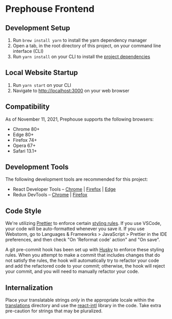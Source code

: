 # Prephouse Frontend

## Development Setup

1. Run `brew install yarn` to install the yarn dependency manager
2. Open a tab, in the root directory of this project, on your command line interface (CLI)
3. Run `yarn install` on your CLI to install the [project dependencies](package.json)

## Local Website Startup

1. Run `yarn start` on your CLI
2. Navigate to [http://localhost:3000](http://localhost:3000) on your web browser

## Compatibility

As of November 11, 2021, Prephouse supports the following browsers:

- Chrome 80+
- Edge 80+
- Firefox 74+
- Opera 67+
- Safari 13.1+

## Development Tools

The following development tools are recommended for this project:

- React Developer Tools &ndash;
  [Chrome](https://chrome.google.com/webstore/detail/react-developer-tools/fmkadmapgofadopljbjfkapdkoienihi?hl=en)
  | [Firefox](https://addons.mozilla.org/en-CA/firefox/addon/react-devtools/) |
  [Edge](https://microsoftedge.microsoft.com/addons/detail/gpphkfbcpidddadnkolkpfckpihlkkil)
- Redux DevTools &ndash;
  [Chrome](https://chrome.google.com/webstore/detail/redux-devtools/lmhkpmbekcpmknklioeibfkpmmfibljd)
  | [Firefox](https://addons.mozilla.org/en-CA/firefox/addon/reduxdevtools/)

## Code Style

We're utilizing [Prettier](https://prettier.io/) to enforce certain [styling rules](.prettierrc). If
you use VSCode, your code will be auto-formatted whenever you save it. If you use Webstorm, go to
Languages & Frameworks > JavaScript > Prettier in the IDE preferences, and then check "On 'Reformat
code' action" and "On save".

A git pre-commit hook has been set up with [Husky](https://typicode.github.io/husky/#/) to enforce
these styling rules. When you attempt to make a commit that includes changes that do not satisfy the
rules, the hook will automatically try to refactor your code and add the refactored code to your
commit; otherwise, the hook will reject your commit, and you will need to manually refactor your
code.

## Internalization

Place your translatable strings _only_ in the appropriate locale within the
[translations](./src/strings/translations) directory and use the
[react-intl](https://formatjs.io/docs/react-intl/) library in the code. Take extra pre-caution for
strings that may be pluralized.
